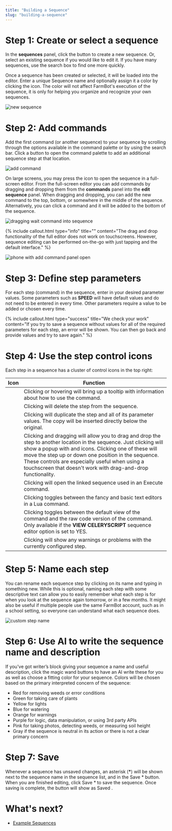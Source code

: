 ```yaml
---
title: "Building a Sequence"
slug: "building-a-sequence"
---
```


# Step 1: Create or select a sequence

In the **sequences** panel, click the <span class="fb-button fb-green"><i class='fa fa-plus'></i></span> button to create a new sequence. Or, select an existing sequence if you would like to edit it. If you have many sequences, use the search box to find one more quickly.

Once a sequence has been created or selected, it will be loaded into the editor. Enter a unique <span class="fb-input">Sequence name</span> and optionally assign it a color by clicking the <i class='fa fa-paint-brush'></i> icon. The color will not affect FarmBot's execution of the sequence, it is only for helping you organize and recognize your own sequences.

![new sequence](_images/new_sequence.gif)

# Step 2: Add commands

Add the first command (or another sequence) to your sequence by scrolling through the options available in the command palette or by using the search bar. Click a <span class="fb-add-command-button"><i class='fa fa-plus'></i></span> button to open the command palette to add an additional sequence step at that location.

![add command](_images/add_command.gif)

On large screens, you may press the <i class='fa fa-expand'></i> icon to open the sequence in a full-screen editor. From the full-screen editor you can add commands by dragging and dropping them from the **commands** panel into the **edit sequence** panel. When dragging and dropping, you can add the new command to the top, bottom, or somewhere in the middle of the sequence. Alternatively, you can click a command and it will be added to the bottom of the sequence.

![dragging wait command into sequence](_images/dragging_wait_command_into_sequence.png)

{%
include callout.html
type="info"
title=""
content="The drag and drop functionality of the full editor does not work on touchscreens. However, sequence editing can be performed on-the-go with just tapping and the default interface."
%}

![phone with add command panel open](_images/phone_with_add_command_panel_open.jpeg)

# Step 3: Define step parameters

For each step (command) in the sequence, enter in your desired parameter values. Some parameters such as **SPEED** will have default values and do not need to be entered in every time. Other parameters require a value to be added or chosen every time.

{%
include callout.html
type="success"
title="We check your work"
content="If you try to save a sequence without values for all of the required parameters for each step, an error will be shown. You can then go back and provide values and try to save again."
%}

# Step 4: Use the step control icons

Each step in a sequence has a cluster of control icons in the top right:

|Icon|Function|
|----|--------|
|<i class='fa fa-question-circle'></i>|Clicking or hovering will bring up a tooltip with information about how to use the command.
|<i class='fa fa-trash'></i>|Clicking will delete the step from the sequence.
|<i class='fa fa-clone'></i>|Clicking will duplicate the step and all of its parameter values. The copy will be inserted directly below the original.
|<i class='fa fa-arrows-v'></i>|Clicking and dragging will allow you to drag and drop the step to another location in the sequence. Just clicking will show a popup with <i class='fa fa-arrow-circle-up'></i> and <i class='fa fa-arrow-circle-down'></i> icons. Clicking one of these will move the step up or down one position in the sequence. These controls are especially useful when using a touchscreen that doesn't work with drag-and-drop functionality.
|<i class='fa fa-external-link'></i>|Clicking will open the linked sequence used in an <span class="fb-step fb-execute">Execute</span> command.
|<i class='fa fa-font'></i>|Clicking toggles between the fancy and basic text editors in a <span class="fb-step fb-lua">Lua</span> command.
|<i class='fa fa-code'></i>|Clicking toggles between the default view of the command and the raw code version of the command. Only available if the **VIEW CELERYSCRIPT** sequence editor option is set to <span class="fb-peripheral-on">YES</span>.
|<i class='fa fa-exclamation-triangle'></i>|Clicking will show any warnings or problems with the currently configured step.

# Step 5: Name each step

You can rename each sequence step by clicking on its name and typing in something new. While this is optional, naming each step with some descriptive text can allow you to easily remember what each step is for when you look at the sequence again tomorrow, or in a few months. It might also be useful if multiple people use the same FarmBot account, such as in a school setting, so everyone can understand what each sequence does.

![custom step name](_images/custom_step_name.png)

# Step 6: Use AI to write the sequence name and description

If you've got writer’s block giving your sequence a name and useful description, click the magic wand buttons <i class='fa fa-magic'></i> to have an AI write these for you as well as choose a fitting color for your sequence. Colors will be chosen based on the primary interpreted concern of the sequence:

* Red for removing weeds or error conditions
* Green for taking care of plants
* Yellow for lights
* Blue for watering
* Orange for warnings
* Purple for logic, data manipulation, or using 3rd party APIs
* Pink for taking photos, detecting weeds, or measuring soil height
* Gray if the sequence is neutral in its action or there is not a clear primary concern

# Step 7: Save

Whenever a sequence has unsaved changes, an asterisk (**\***) will be shown next to the sequence name in the sequence list, and in the <span class='fb-button fb-green'>Save \*</span> button. When you are finished editing, click <span class="fb-button fb-green">Save \*</span> to save the sequence. Once saving is complete, the button will show as <span class="fb-button fb-gray">Saved <i class='fa fa-check'></i></span>.

# What's next?

 * [Example Sequences](example-sequences.md)
